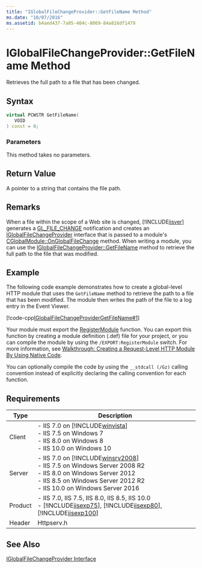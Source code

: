 ```yaml
---
title: "IGlobalFileChangeProvider::GetFileName Method"
ms.date: "10/07/2016"
ms.assetid: b4aed437-7a05-404c-8069-84a816df1479
---
```

# IGlobalFileChangeProvider::GetFileName Method
Retrieves the full path to a file that has been changed.  
  
## Syntax  
  
```cpp  
virtual PCWSTR GetFileName(  
   VOID  
) const = 0;  
```  
  
### Parameters  
 This method takes no parameters.  
  
## Return Value  
 A pointer to a string that contains the file path.  
  
## Remarks  
 When a file within the scope of a Web site is changed, [!INCLUDE[iisver](../../wmi-provider/includes/iisver-md.md)] generates a [GL_FILE_CHANGE](../../web-development-reference/native-code-api-reference/request-processing-constants.md) notification and creates an [IGlobalFileChangeProvider](../../web-development-reference/native-code-api-reference/iglobalfilechangeprovider-interface.md) interface that is passed to a module's [CGlobalModule::OnGlobalFileChange](../../web-development-reference/native-code-api-reference/cglobalmodule-onglobalfilechange-method.md) method. When writing a module, you can use the [IGlobalFileChangeProvider::GetFileName](../../web-development-reference/native-code-api-reference/iglobalfilechangeprovider-getfilename-method.md) method to retrieve the full path to the file that was modified.  
  
## Example  
 The following code example demonstrates how to create a global-level HTTP module that uses the `GetFileName` method to retrieve the path to a file that has been modified. The module then writes the path of the file to a log entry in the Event Viewer.  
  
 [!code-cpp[IGlobalFileChangeProviderGetFileName#1](../../../samples/snippets/cpp/VS_Snippets_IIS/IIS7/IGlobalFileChangeProviderGetFileName/cpp/IGlobalFileChangeProviderGetFileName.cpp#1)]  
  
 Your module must export the [RegisterModule](../../web-development-reference/native-code-api-reference/pfn-registermodule-function.md) function. You can export this function by creating a module definition (.def) file for your project, or you can compile the module by using the `/EXPORT:RegisterModule` switch. For more information, see [Walkthrough: Creating a Request-Level HTTP Module By Using Native Code](../../web-development-reference/native-code-development-overview/walkthrough-creating-a-request-level-http-module-by-using-native-code.md).  
  
 You can optionally compile the code by using the `__stdcall (/Gz)` calling convention instead of explicitly declaring the calling convention for each function.  
  
## Requirements  
  
|Type|Description|  
|----------|-----------------|  
|Client|-   IIS 7.0 on [!INCLUDE[winvista](../../wmi-provider/includes/winvista-md.md)]<br />-   IIS 7.5 on Windows 7<br />-   IIS 8.0 on Windows 8<br />-   IIS 10.0 on Windows 10|  
|Server|-   IIS 7.0 on [!INCLUDE[winsrv2008](../../wmi-provider/includes/winsrv2008-md.md)]<br />-   IIS 7.5 on Windows Server 2008 R2<br />-   IIS 8.0 on Windows Server 2012<br />-   IIS 8.5 on Windows Server 2012 R2<br />-   IIS 10.0 on Windows Server 2016|  
|Product|-   IIS 7.0, IIS 7.5, IIS 8.0, IIS 8.5, IIS 10.0<br />-   [!INCLUDE[iisexp75](../../web-development-reference/native-code-api-reference/includes/iisexp75-md.md)], [!INCLUDE[iisexp80](../../web-development-reference/native-code-api-reference/includes/iisexp80-md.md)], [!INCLUDE[iisexp100](../../web-development-reference/native-code-api-reference/includes/iisexp100-md.md)]|  
|Header|Httpserv.h|  
  
## See Also  
 [IGlobalFileChangeProvider Interface](../../web-development-reference/native-code-api-reference/iglobalfilechangeprovider-interface.md)
